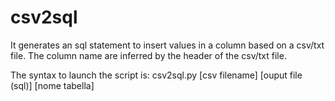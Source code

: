 # csv2sql
It generates an sql statement to insert values in a column based on a csv/txt file.
The column name are inferred by the header of the csv/txt file.

The syntax to launch the script is:
csv2sql.py [csv filename] [ouput file (sql)] [nome tabella]
